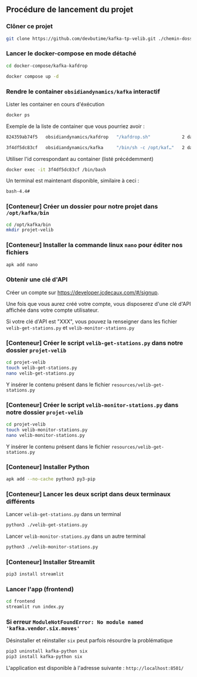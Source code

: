 ## Procédure de lancement du projet

### Clôner ce projet

```bash
git clone https://github.com/devbutime/kafka-tp-velib.git ./chemin-dossier-hote
```

### Lancer le docker-compose en mode détaché

```bash
cd docker-compose/kafka-kafdrop
```

```bash
docker compose up -d
```

### Rendre le container `obsidiandynamics/kafka` interactif

Lister les container en cours d'éxécution

```bash
docker ps
```

Exemple de la liste de container que vous pourriez avoir :

```bash
824359ab74f5   obsidiandynamics/kafdrop   "/kafdrop.sh"            2 days ago   Up 5 seconds   0.0.0.0:9000->9000/tcp                           kafka-kafdrop-kafdrop-1

3f4df5dc83cf   obsidiandynamics/kafka     "/bin/sh -c /opt/kaf…"   2 days ago   Up 5 seconds   0.0.0.0:2181->2181/tcp, 0.0.0.0:9092->9092/tcp   kafka-kafdrop-kafka-1
```

Utiliser l'id correspondant au container (listé précédemment)

```bash
docker exec -it 3f4df5dc83cf /bin/bash
```

Un terminal est maintenant disponible, similaire à ceci :

```bash
bash-4.4#
```

### [Conteneur] Créer un dossier pour notre projet dans `/opt/kafka/bin`

```bash
cd /opt/kafka/bin
mkdir projet-velib
```

### [Conteneur] Installer la commande linux `nano` pour éditer nos fichiers

```bash
apk add nano
```

### Obtenir une clé d'API

Créer un compte sur https://developer.jcdecaux.com/#/signup.

Une fois que vous aurez créé votre compte, vous disposerez d'une clé d'API affichée dans votre compte utilisateur.

Si votre clé d'API est "XXX", vous pouvez la renseigner dans les fichier `velib-get-stations.py` et `velib-monitor-stations.py`

### [Conteneur] Créer le script `velib-get-stations.py` dans notre dossier `projet-velib`

```bash
cd projet-velib
touch velib-get-stations.py
nano velib-get-stations.py
```

Y insérer le contenu présent dans le fichier `resources/velib-get-stations.py`

### [Conteneur] Créer le script `velib-monitor-stations.py` dans notre dossier `projet-velib`

```bash
cd projet-velib
touch velib-monitor-stations.py
nano velib-monitor-stations.py
```

Y insérer le contenu présent dans le fichier `resources/velib-get-stations.py`

### [Conteneur] Installer Python

```bash
apk add --no-cache python3 py3-pip
```

### [Conteneur] Lancer les deux script dans deux terminaux différents

Lancer `velib-get-stations.py` dans un terminal

```bash
python3 ./velib-get-stations.py
```

Lancer `velib-monitor-stations.py` dans un autre terminal

```bash
python3 ./velib-monitor-stations.py
```

### [Conteneur] Installer Streamlit

```bash
pip3 install streamlit
```

### Lancer l'app (frontend)

```bash
cd frontend
streamlit run index.py
```

### Si erreur `ModuleNotFoundError: No module named 'kafka.vendor.six.moves'`

Désinstaller et réinstaller `six` peut parfois résourdre la problématique

```bash
pip3 uninstall kafka-python six
pip3 install kafka-python six
```

L'application est disponible à l'adresse suivante : `http://localhost:8501/`

